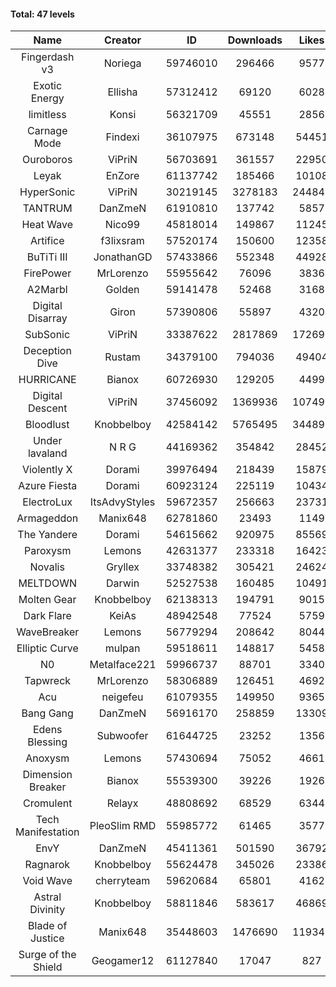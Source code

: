#### Total: 47 levels

| Name | Creator | ID | Downloads | Likes |
|:---:|:---:|:---:|:---:|:---:|
| Fingerdash v3 | Noriega | 59746010 | 296466 | 9577
| Exotic Energy | Ellisha | 57312412 | 69120 | 6028
| limitless | Konsi | 56321709 | 45551 | 2856
| Carnage Mode | Findexi | 36107975 | 673148 | 54451
| Ouroboros | ViPriN | 56703691 | 361557 | 22950
| Leyak | EnZore | 61137742 | 185466 | 10108
| HyperSonic | ViPriN | 30219145 | 3278183 | 244840
| TANTRUM | DanZmeN | 61910810 | 137742 | 5857
| Heat Wave | Nico99 | 45818014 | 149867 | 11245
| Artifice | f3lixsram | 57520174 | 150600 | 12358
| BuTiTi III | JonathanGD | 57433866 | 552348 | 44928
| FirePower | MrLorenzo | 55955642 | 76096 | 3836
| A2Marbl | Golden | 59141478 | 52468 | 3168
| Digital Disarray | Giron | 57390806 | 55897 | 4320
| SubSonic | ViPriN | 33387622 | 2817869 | 172696
| Deception Dive | Rustam | 34379100 | 794036 | 49404
| HURRICANE | Bianox | 60726930 | 129205 | 4499
| Digital Descent | ViPriN | 37456092 | 1369936 | 107495
| Bloodlust | Knobbelboy | 42584142 | 5765495 | 344894
| Under lavaland | N R G | 44169362 | 354842 | 28452
| Violently X | Dorami | 39976494 | 218439 | 15879
| Azure Fiesta | Dorami | 60923124 | 225119 | 10434
| ElectroLux | ItsAdvyStyles | 59672357 | 256663 | 23731
| Armageddon | Manix648 | 62781860 | 23493 | 1149
| The Yandere | Dorami | 54615662 | 920975 | 85569
| Paroxysm | Lemons | 42631377 | 233318 | 16423
| Novalis | Gryllex | 33748382 | 305421 | 24624
| MELTDOWN | Darwin | 52527538 | 160485 | 10491
| Molten Gear | Knobbelboy | 62138313 | 194791 | 9015
| Dark Flare | KeiAs | 48942548 | 77524 | 5759
| WaveBreaker | Lemons | 56779294 | 208642 | 8044
| Elliptic Curve | mulpan | 59518611 | 148817 | 5458
| N0 | Metalface221 | 59966737 | 88701 | 3340
| Tapwreck | MrLorenzo | 58306889 | 126451 | 4692
| Acu | neigefeu | 61079355 | 149950 | 9365
| Bang Gang | DanZmeN | 56916170 | 258859 | 13309
| Edens Blessing | Subwoofer | 61644725 | 23252 | 1356
| Anoxysm | Lemons | 57430694 | 75052 | 4661
| Dimension Breaker | Bianox | 55539300 | 39226 | 1926
| Cromulent | Relayx | 48808692 | 68529 | 6344
| Tech Manifestation | PleoSlim RMD | 55985772 | 61465 | 3577
| EnvY | DanZmeN | 45411361 | 501590 | 36792
| Ragnarok | Knobbelboy | 55624478 | 345026 | 23386
| Void Wave | cherryteam | 59620684 | 65801 | 4162
| Astral Divinity | Knobbelboy | 58811846 | 583617 | 46869
| Blade of Justice | Manix648 | 35448603 | 1476690 | 119345
| Surge of the Shield | Geogamer12 | 61127840 | 17047 | 827
